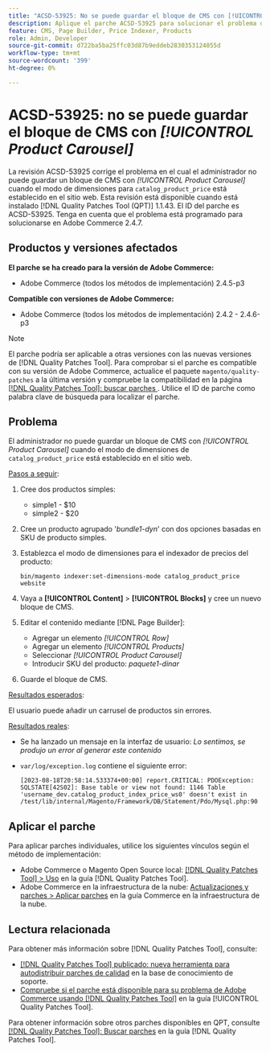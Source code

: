 ```yaml
---
title: "ACSD-53925: No se puede guardar el bloque de CMS con [!UICONTROL Product Carousel]"
description: Aplique el parche ACSD-53925 para solucionar el problema de Adobe Commerce en el que el administrador no puede guardar un bloque de CMS con Carrusel de productos cuando el modo de dimensiones para catalog_product_price está configurado en el sitio web.
feature: CMS, Page Builder, Price Indexer, Products
role: Admin, Developer
source-git-commit: d722ba5ba25ffc03d87b9eddeb2830353124055d
workflow-type: tm+mt
source-wordcount: '399'
ht-degree: 0%

---
```


# ACSD-53925: no se puede guardar el bloque de CMS con *[!UICONTROL Product Carousel]*

La revisión ACSD-53925 corrige el problema en el cual el administrador no puede guardar un bloque de CMS con *[!UICONTROL Product Carousel]* cuando el modo de dimensiones para `catalog_product_price` está establecido en el sitio web. Esta revisión está disponible cuando está instalado [!DNL Quality Patches Tool (QPT)] 1.1.43. El ID del parche es ACSD-53925. Tenga en cuenta que el problema está programado para solucionarse en Adobe Commerce 2.4.7.

## Productos y versiones afectados

**El parche se ha creado para la versión de Adobe Commerce:**

* Adobe Commerce (todos los métodos de implementación) 2.4.5-p3

**Compatible con versiones de Adobe Commerce:**

* Adobe Commerce (todos los métodos de implementación) 2.4.2 - 2.4.6-p3

>[!NOTE]
>
>El parche podría ser aplicable a otras versiones con las nuevas versiones de [!DNL Quality Patches Tool]. Para comprobar si el parche es compatible con su versión de Adobe Commerce, actualice el paquete `magento/quality-patches` a la última versión y compruebe la compatibilidad en la página [[!DNL Quality Patches Tool]: buscar parches ](https://experienceleague.adobe.com/tools/commerce-quality-patches/index.html). Utilice el ID de parche como palabra clave de búsqueda para localizar el parche.

## Problema

El administrador no puede guardar un bloque de CMS con *[!UICONTROL Product Carousel]* cuando el modo de dimensiones de `catalog_product_price` está establecido en el sitio web.

<u>Pasos a seguir</u>:

1. Cree dos productos simples:
   * simple1 - $10
   * simple2 - $20
1. Cree un producto agrupado &#39;*bundle1-dyn*&#39; con dos opciones basadas en SKU de producto simples.
1. Establezca el modo de dimensiones para el indexador de precios del producto:

   `bin/magento indexer:set-dimensions-mode catalog_product_price website`

1. Vaya a **[!UICONTROL Content]** > **[!UICONTROL Blocks]** y cree un nuevo bloque de CMS.
1. Editar el contenido mediante [!DNL Page Builder]:
   * Agregar un elemento *[!UICONTROL Row]*
   * Agregar un elemento *[!UICONTROL Products]*
   * Seleccionar *[!UICONTROL Product Carousel]*
   * Introducir SKU del producto: *paquete1-dinar*
1. Guarde el bloque de CMS.

<u>Resultados esperados</u>:

El usuario puede añadir un carrusel de productos sin errores.

<u>Resultados reales</u>:

* Se ha lanzado un mensaje en la interfaz de usuario: *Lo sentimos, se produjo un error al generar este contenido*
* `var/log/exception.log` contiene el siguiente error:

  ```
  [2023-08-18T20:58:14.533374+00:00] report.CRITICAL: PDOException: SQLSTATE[42S02]: Base table or view not found: 1146 Table 'username_dev.catalog_product_index_price_ws0' doesn't exist in /test/lib/internal/Magento/Framework/DB/Statement/Pdo/Mysql.php:90
  ```

## Aplicar el parche

Para aplicar parches individuales, utilice los siguientes vínculos según el método de implementación:

* Adobe Commerce o Magento Open Source local: [[!DNL Quality Patches Tool] > Uso](https://experienceleague.adobe.com/docs/commerce-operations/tools/quality-patches-tool/usage.html) en la guía [!DNL Quality Patches Tool].
* Adobe Commerce en la infraestructura de la nube: [Actualizaciones y parches > Aplicar parches](https://experienceleague.adobe.com/docs/commerce-cloud-service/user-guide/develop/upgrade/apply-patches.html) en la guía Commerce en la infraestructura de la nube.

## Lectura relacionada

Para obtener más información sobre [!DNL Quality Patches Tool], consulte:

* [[!DNL Quality Patches Tool] publicado: nueva herramienta para autodistribuir parches de calidad](https://experienceleague.adobe.com/en/docs/commerce-knowledge-base/kb/announcements/commerce-announcements/magento-quality-patches-released-new-tool-to-self-serve-quality-patches) en la base de conocimiento de soporte.
* [Compruebe si el parche está disponible para su problema de Adobe Commerce usando [!DNL Quality Patches Tool]](/help/tools/quality-patches-tool/patches-available-in-qpt/check-patch-for-magento-issue-with-magento-quality-patches.md) en la guía [!UICONTROL Quality Patches Tool].


Para obtener información sobre otros parches disponibles en QPT, consulte [[!DNL Quality Patches Tool]: Buscar parches](https://experienceleague.adobe.com/tools/commerce-quality-patches/index.html) en la guía [!DNL Quality Patches Tool].

